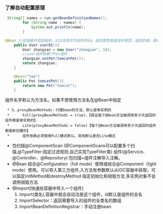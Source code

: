 ### 了解自动配置原理

```java
 String[] names = run.getBeanDefinitionNames();
        for (String name : names) {
            System.out.println(name);
        }
```

```java
@Bean //给容器中添加组件。以方法名作为组件的id。返回类型就是组件类型。返回的值，就是组件在容器中的实例
    public User user01(){
        User zhangsan = new User("zhangsan", 18);
        //user组件依赖了Pet组件
        zhangsan.setPet(tomcatPet());
        return zhangsan;
    }

    @Bean("tom")
    public Pet tomcatPet(){
        return new Pet("tomcat");
    }
```

组件名字默认为方法名，如果不想使用方法名在@Bean中指定



```
 * 3、proxyBeanMethods：代理bean的方法，默认是单实例的
 *      Full(proxyBeanMethods = true)、【保证每个@Bean方法被调用多少次返回的组件都是单实例的】
 *      Lite(proxyBeanMethods = false)【每个@Bean方法被调用多少次返回的组件都是新创建的】
 *      组件依赖必须使用Full模式默认。其他默认是否Lite模式
```





- 包扫描@ComponentScan (@ComponentScans可以配置多个扫描,@TypeFilter:指定过滤规则,自己实现TypeFilter类)
  组件(@Service、@Controller、@Repository):包扫描+组件注解导入注解。
- @Bean 结合@Configuration（full mode）使用或结合@Component（light mode）使用。可以导入第三方组件,入方法有参数默认从IOC容器中获取，可以指定initMethod和destroyMethod 指定初始化和销毁方法,多实例对象不会调用销毁方法.
- @Import[快速给容器中导入一个组件]
  1. Import(类名),容器中就会自动注册这个组件，id默认是组件的全名
  2. ImportSelector：返回需要导入的组件的全类名的数组
  3. ImportBeanDefinitionRegistrar：手动注册bean